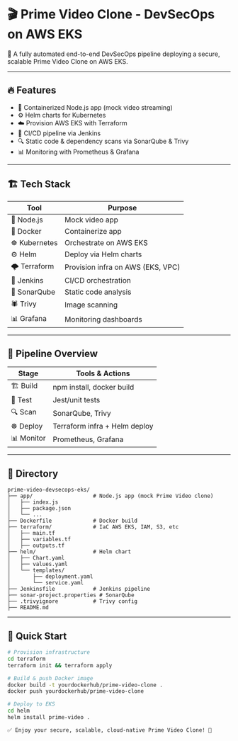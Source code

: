 # 🎬 Prime Video Clone - DevSecOps on AWS EKS

🚀 A fully automated end-to-end DevSecOps pipeline deploying a secure, scalable Prime Video Clone on AWS EKS.

---

## 🔥 Features
- 🐳 Containerized Node.js app (mock video streaming)
- ⚙️ Helm charts for Kubernetes
- ☁️ Provision AWS EKS with Terraform
- 🔄 CI/CD pipeline via Jenkins
- 🔍 Static code & dependency scans via SonarQube & Trivy
- 📊 Monitoring with Prometheus & Grafana

---

## 🏗️ Tech Stack
| Tool           | Purpose                           |
|----------------|----------------------------------|
| 📝 Node.js     | Mock video app                   |
| 🐳 Docker      | Containerize app                 |
| ☸️ Kubernetes  | Orchestrate on AWS EKS           |
| ⚙️ Helm       | Deploy via Helm charts           |
| 🌩️ Terraform  | Provision infra on AWS (EKS, VPC)|
| 🔧 Jenkins     | CI/CD orchestration              |
| 🔎 SonarQube   | Static code analysis             |
| 🕷️ Trivy      | Image scanning                   |
| 📊 Grafana    | Monitoring dashboards            |

---

## 🚀 Pipeline Overview
| Stage          | Tools & Actions                       |
|----------------|--------------------------------------|
| 🏗️ Build       | npm install, docker build            |
| 🧪 Test         | Jest/unit tests                     |
| 🔍 Scan         | SonarQube, Trivy                    |
| ☸️ Deploy      | Terraform infra + Helm deploy       |
| 📊 Monitor     | Prometheus, Grafana                 |

---

## 🚀 Directory
```
prime-video-devsecops-eks/
├── app/                   # Node.js app (mock Prime Video clone)
│   ├── index.js
│   ├── package.json
│   └── ...
├── Dockerfile             # Docker build
├── terraform/             # IaC AWS EKS, IAM, S3, etc
│   ├── main.tf
│   ├── variables.tf
│   ├── outputs.tf
├── helm/                  # Helm chart
│   ├── Chart.yaml
│   ├── values.yaml
│   └── templates/
│       ├── deployment.yaml
│       └── service.yaml
├── Jenkinsfile            # Jenkins pipeline
├── sonar-project.properties # SonarQube
├── .trivyignore           # Trivy config
├── README.md              
```

---

## 🔧 Quick Start

```bash
# Provision infrastructure
cd terraform
terraform init && terraform apply

# Build & push Docker image
docker build -t yourdockerhub/prime-video-clone .
docker push yourdockerhub/prime-video-clone

# Deploy to EKS
cd helm
helm install prime-video .

✅ Enjoy your secure, scalable, cloud-native Prime Video Clone! 🚀
